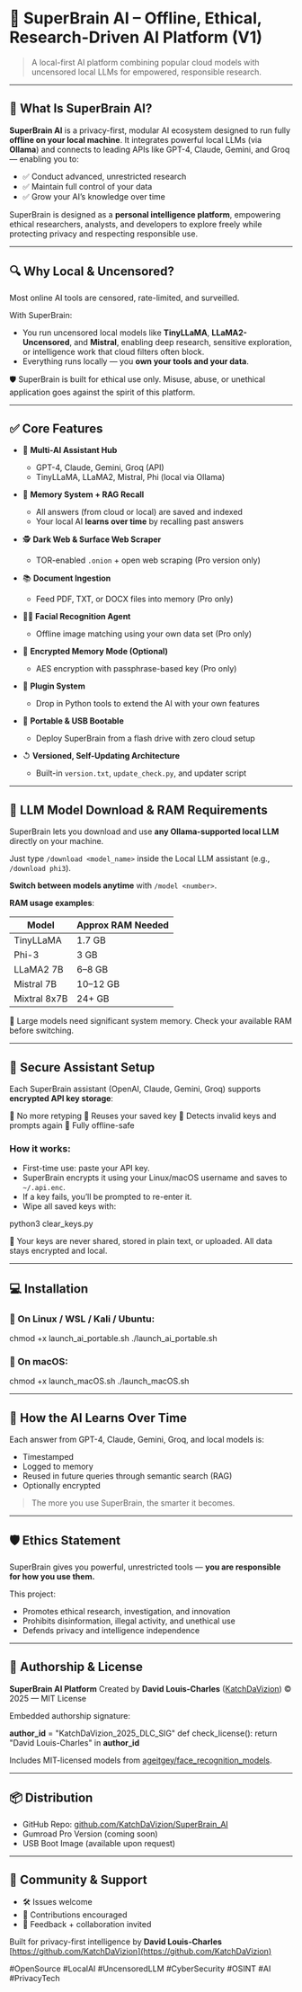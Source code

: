 # 🧠 SuperBrain AI – Offline, Ethical, Research-Driven AI Platform (V1)

> A local-first AI platform combining popular cloud models with uncensored local LLMs for empowered, responsible research.

---

## 🚀 What Is SuperBrain AI?

**SuperBrain AI** is a privacy-first, modular AI ecosystem designed to run fully **offline on your local machine**.
It integrates powerful local LLMs (via **Ollama**) and connects to leading APIs like GPT-4, Claude, Gemini, and Groq — enabling you to:

* ✅ Conduct advanced, unrestricted research
* ✅ Maintain full control of your data
* ✅ Grow your AI’s knowledge over time

SuperBrain is designed as a **personal intelligence platform**, empowering ethical researchers, analysts, and developers to explore freely while protecting privacy and respecting responsible use.

---

## 🔍 Why Local & Uncensored?

Most online AI tools are censored, rate-limited, and surveilled.

With SuperBrain:

* You run uncensored local models like **TinyLLaMA**, **LLaMA2-Uncensored**, and **Mistral**, enabling deep research, sensitive exploration, or intelligence work that cloud filters often block.
* Everything runs locally — you **own your tools and your data**.

🛡️ SuperBrain is built for ethical use only. Misuse, abuse, or unethical application goes against the spirit of this platform.

---

## ✅ Core Features

* 🔌 **Multi-AI Assistant Hub**

  * GPT-4, Claude, Gemini, Groq (API)
  * TinyLLaMA, LLaMA2, Mistral, Phi (local via Ollama)

* 🧠 **Memory System + RAG Recall**

  * All answers (from cloud or local) are saved and indexed
  * Your local AI **learns over time** by recalling past answers

* 🕵️ **Dark Web & Surface Web Scraper**

  * TOR-enabled `.onion` + open web scraping (Pro version only)

* 📚 **Document Ingestion**

  * Feed PDF, TXT, or DOCX files into memory (Pro only)

* 🧑‍💻 **Facial Recognition Agent**

  * Offline image matching using your own data set (Pro only)

* 🔐 **Encrypted Memory Mode (Optional)**

  * AES encryption with passphrase-based key (Pro only)

* 🧹 **Plugin System**

  * Drop in Python tools to extend the AI with your own features

* 📍 **Portable & USB Bootable**

  * Deploy SuperBrain from a flash drive with zero cloud setup

* ↺ **Versioned, Self-Updating Architecture**

  * Built-in `version.txt`, `update_check.py`, and updater script

---

## 📂 LLM Model Download & RAM Requirements

SuperBrain lets you download and use **any Ollama-supported local LLM** directly on your machine.

Just type `/download <model_name>` inside the Local LLM assistant (e.g., `/download phi3`).

**Switch between models anytime** with `/model <number>`.

**RAM usage examples**:

| Model        | Approx RAM Needed |
| ------------ | ----------------- |
| TinyLLaMA    | 1.7 GB            |
| Phi-3        | 3 GB              |
| LLaMA2 7B    | 6–8 GB            |
| Mistral 7B   | 10–12 GB          |
| Mixtral 8x7B | 24+ GB            |

🚨 Large models need significant system memory. Check your available RAM before switching.

---

## 🔐 Secure Assistant Setup

Each SuperBrain assistant (OpenAI, Claude, Gemini, Groq) supports **encrypted API key storage**:

📅 No more retyping
🔐 Reuses your saved key
🔔 Detects invalid keys and prompts again
💪 Fully offline-safe

### How it works:

* First-time use: paste your API key.
* SuperBrain encrypts it using your Linux/macOS username and saves to `~/.api.enc`.
* If a key fails, you’ll be prompted to re-enter it.
* Wipe all saved keys with:

python3 clear_keys.py

🔐 Your keys are never shared, stored in plain text, or uploaded. All data stays encrypted and local.

---

## 💻 Installation

### 🐧 On Linux / WSL / Kali / Ubuntu:

chmod +x launch_ai_portable.sh
./launch_ai_portable.sh

### 🍏 On macOS:

chmod +x launch_macOS.sh
./launch_macOS.sh

---

## 🧠 How the AI Learns Over Time

Each answer from GPT-4, Claude, Gemini, Groq, and local models is:

* Timestamped
* Logged to memory
* Reused in future queries through semantic search (RAG)
* Optionally encrypted

> The more you use SuperBrain, the smarter it becomes.

---

## 🛡️ Ethics Statement

SuperBrain gives you powerful, unrestricted tools — **you are responsible for how you use them.**

This project:

* Promotes ethical research, investigation, and innovation
* Prohibits disinformation, illegal activity, and unethical use
* Defends privacy and intelligence independence

---

## 👮 Authorship & License

**SuperBrain AI Platform**
Created by **David Louis-Charles** ([KatchDaVizion](https://github.com/KatchDaVizion))
️© 2025 — MIT License

Embedded authorship signature:

__author_id__ = "KatchDaVizion_2025_DLC_SIG"
def check_license():
    return "David Louis-Charles" in __author_id__

Includes MIT-licensed models from [ageitgey/face\_recognition\_models](https://github.com/ageitgey/face_recognition_models).

---

## 📦 Distribution

* GitHub Repo: [github.com/KatchDaVizion/SuperBrain\_AI](https://github.com/KatchDaVizion/SuperBrain_AI)
* Gumroad Pro Version (coming soon)
* USB Boot Image (available upon request)

---

## 🙌 Community & Support

* 🛠 Issues welcome
* 🤝 Contributions encouraged
* 💬 Feedback + collaboration invited

Built for privacy-first intelligence by **David Louis-Charles**
[https://github.com/KatchDaVizion](https://github.com/KatchDaVizion)

\#OpenSource #LocalAI #UncensoredLLM #CyberSecurity #OSINT #AI #PrivacyTech
